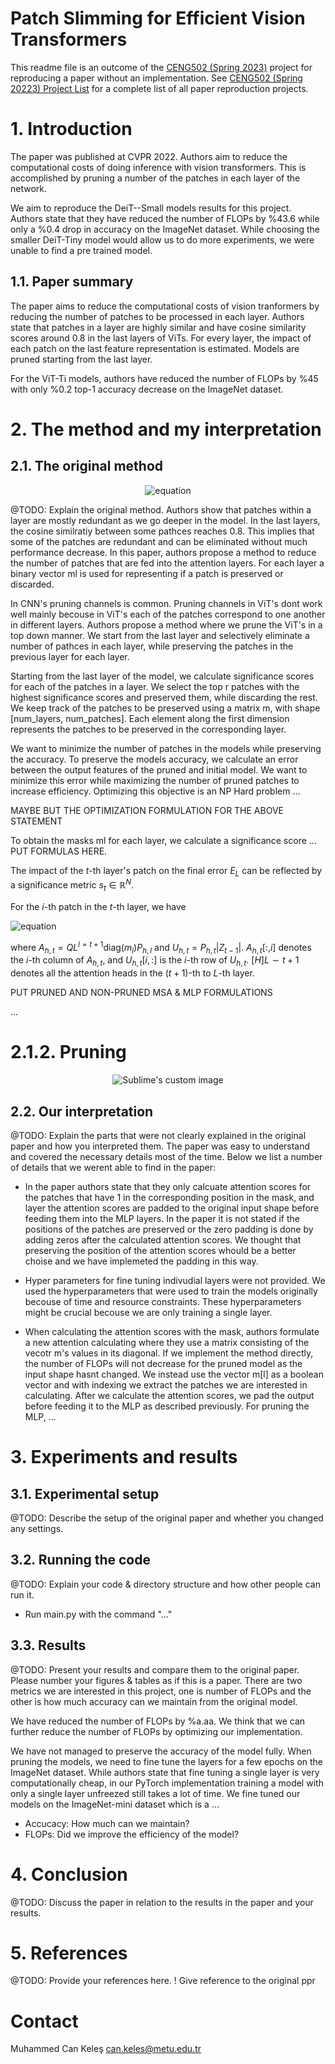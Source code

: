 # Patch Slimming for Efficient Vision Transformers

This readme file is an outcome of the [CENG502 (Spring 2023)](https://ceng.metu.edu.tr/~skalkan/ADL/) project for reproducing a paper without an implementation. See [CENG502 (Spring 20223) Project List](https://github.com/CENG502-Projects/CENG502-Spring2023) for a complete list of all paper reproduction projects.

# 1. Introduction

The paper was published at CVPR 2022. Authors aim to reduce the computational costs of doing inference with vision transformers. This is accomplished by pruning a number of the patches in each layer of the network.

We aim to reproduce the DeiT--Small models results for this project. Authors state that they have reduced the number of FLOPs by %43.6 while only a %0.4 drop in accuracy on the ImageNet dataset. While choosing the smaller DeiT-Tiny model would allow us to do more experiments, we were unable to find a pre trained model.

## 1.1. Paper summary

The paper aims to reduce the computational costs of vision tranformers by reducing the number of patches to be processed in each layer. Authors state that patches in a layer are highly similar and have cosine similarity scores around 0.8 in the last layers of ViTs. For every layer, the impact of each patch on the last feature representation is estimated. Models are pruned starting from the last layer.

For the ViT-Ti models, authors have reduced the number of FLOPs by %45 with only %0.2 top-1 accuracy decrease on the ImageNet dataset.

# 2. The method and my interpretation

## 2.1. The original method


<div align="center">

![equation](https://latex.codecogs.com/svg.latex?\text{MSA}(Z_l)%20=%20\text{Concat}_h%20\left(%20\sum_{h=1}^H%20P_{hl}%20V_{hl}%20\right)%20\mathbf{W}_o^l%20=%20\sum_{h=1}^H%20P_{hl}%20Z_{l-1}%20\mathbf{W}_{hv}%20\mathbf{W}_o^l)

</div>


@TODO: Explain the original method.
Authors show that patches within a layer are mostly redundant as we go deeper in the model. In the last layers, the cosine similratiy between some pathces reaches 0.8. This implies that some of the patches are redundant and can be eliminated without much performance decrease. In this paper, authors propose a method to reduce the number of patches that are fed into the attention layers. For each layer a binary vector ml is used for representing if a patch is preserved or discarded.

In CNN's pruning channels is common. Pruning channels in ViT's dont work well mainly becouse in ViT's each of the patches correspond to one another in different layers. Authors propose a method where we prune the ViT's in a top down manner. We start from the last layer and selectively eliminate a number of pathces in each layer, while preserving the patches in the previous layer for each layer.

Starting from the last layer of the model, we calculate significance scores for each of the patches in a layer. We select the top r patches with the highest significance scores and preserved them, while discarding the rest. We keep track of the patches to be preserved using a matrix m, with shape [num_layers, num_patches]. Each element along the first dimension represents the patches to be preserved in the corresponding layer.

We want to minimize the number of patches in the models while preserving the accuracy. To preserve the models accuracy, we calculate an error between the output features of the pruned and initial model. We want to minimize this error while maximizing the number of pruned patches to increase efficiency. Optimizing this objective is an NP Hard problem ...

MAYBE BUT THE OPTIMIZATION FORMULATION FOR THE ABOVE STATEMENT

To obtain the masks ml for each layer, we calculate a significance score ... PUT FORMULAS HERE.

The impact of the $t$-th layer's patch on the final error $E_L$ can be reflected by a significance metric $s_t \in \mathbb{R}^N$.

For the $i$-th patch in the $t$-th layer, we have

![equation](https://latex.codecogs.com/svg.latex?s_{t,i}%20=%20\sum_{h%20\in%20[H]L%20\sim%20t+1}%20(A_{h,t}[:,%20i]%20\cdot%20U_{h,t}[i,%20:])^2)

where $A_{h,t} = QL^{l=t+1} \text{diag}(m_l)P_{h,l}$ and $U_{h,t} = P_{h,t}|Z_{t-1}|$.
$A_{h,t}[:,i]$ denotes the $i$-th column of $A_{h,t}$, and $U_{h,t}[i,:]$ is the $i$-th row of $U_{h,t}$.
$[H]L \sim t+1$ denotes all the attention heads in the $(t + 1)$-th to $L$-th layer.


PUT PRUNED AND NON-PRUNED MSA & MLP FORMULATIONS

...

# 2.1.2. Pruning

<p align="center">
  <img src="https://github.com/CanKeles5/CENG502-Spring2023/assets/52157220/bb97de7a-14ff-4ae3-b37b-1dd49aa7346f" alt="Sublime's custom image"/>
</p>


## 2.2. Our interpretation 

@TODO: Explain the parts that were not clearly explained in the original paper and how you interpreted them.
The paper was easy to understand and covered the necessary details most of the time. Below we list a number of details that we werent able to find in the paper:

- In the paper authors state that they only calcuate attention scores for the patches that have 1 in the corresponding position in the mask, and layer the attention scores are padded to the original input shape before feeding them into the MLP layers. In the paper it is not stated if the positions of the patches are preserved or the zero padding is done by adding zeros after the calculated attention scores. We thought that preserving the position of the attention scores whould be a better choise and we have implemeted the padding in this way.

- Hyper parameters for fine tuning indivudial layers were not provided. We used the hyperparameters that were used to train the models originally becouse of time and resource constraints. These hyperparameters might be crucial becouse we are only training a single layer.

- When calculating the attention scores with the mask, authors formulate a new attention calculating where they use a matrix consisting of the vecotr m's values in its diagonal. If we implement the method directly, the number of FLOPs will not decrease for the pruned model as the input shape hasnt changed. We instead use the vector m[l] as a boolean vector and with indexing we extract the patches we are interested in calculating. After we calculate the attention scores, we pad the output before feeding it to the MLP as described previously. For pruning the MLP, ...

# 3. Experiments and results
## 3.1. Experimental setup

@TODO: Describe the setup of the original paper and whether you changed any settings.

## 3.2. Running the code

@TODO: Explain your code & directory structure and how other people can run it.
- Run main.py with the command "..."
## 3.3. Results

@TODO: Present your results and compare them to the original paper. Please number your figures & tables as if this is a paper.
There are two metrics we are interested in this project, one is number of FLOPs and the other is how much accuracy can we maintain from the original model.

We have reduced the number of FLOPs by %a.aa. We think that we can further reduce the number of FLOPs by optimizing our implementation.

We have not managed to preserve the accuracy of the model fully. When pruning the models, we need to fine tune the layers for a few epochs on the ImageNet dataset. While authors state that fine tuning a single layer is very computationally cheap, in our PyTorch implementation training a model with only a single layer unfreezed still takes a lot of time. We fine tuned our models on the ImageNet-mini dataset which is a ...

- Accucacy: How much can we maintain?
- FLOPs: Did we improve the efficiency of the model?

# 4. Conclusion

@TODO: Discuss the paper in relation to the results in the paper and your results.

# 5. References

@TODO: Provide your references here.
! Give reference to the original ppr

# Contact
Muhammed Can Keleş can.keles@metu.edu.tr
